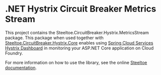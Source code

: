 # .NET Hystrix Circuit Breaker Metrics Stream

This project contains the Steeltoe.CircuitBreaker.Hystrix.MetricsStream package. This package when used together with [Steeltoe.CircuitBreaker.Hystrix.Core](https://github.com/SteeltoeOSS/CircuitBreaker/tree/master/src/Steeltoe.CircuitBreaker.Hystrix.Core) enables using [Spring Cloud Services Hystrix Dashboard](https://docs.pivotal.io/spring-cloud-services/1-3/common/circuit-breaker/) in monitoring your ASP.NET Core application on Cloud Foundry.

For more information on how to use the library, see the online [Steeltoe documentation](https://steeltoe.io/).
